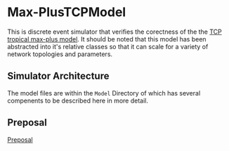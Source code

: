 # Max-PlusTCPModel


This is discrete event simulator that verifies the corectness of the the [TCP tropical max-plus model](/Max-PlusTCPModel/Papers/Refrences/TCPMaxPlus.pdf). It should be noted that this model has been abstracted into it's relative classes so that it can scale for a variety of network topologies and parameters. 

## Simulator Architecture

The model files are within the `Model` Directory of which has several compenents to be described here in more detail.


## Preposal

[Preposal](https://github.com/0xJepsen/Max-PlusTCPModel/blob/master/Papers/Novel/CS557_Research_Preposal.pdf)
